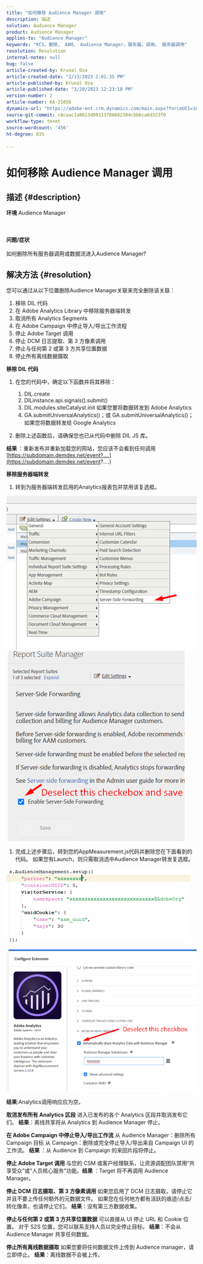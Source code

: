 ```yaml
---
title: "如何移除 Audience Manager 调用"
description: 描述
solution: Audience Manager
product: Audience Manager
applies-to: "Audience Manager"
keywords: "KCS，删除， AAM， Audience Manager，服务器，调用。 服务器调用"
resolution: Resolution
internal-notes: null
bug: false
article-created-by: Krunal Oza
article-created-date: "2/13/2023 2:01:35 PM"
article-published-by: Krunal Oza
article-published-date: "3/20/2023 12:23:18 PM"
version-number: 2
article-number: KA-21056
dynamics-url: "https://adobe-ent.crm.dynamics.com/main.aspx?forceUCI=1&pagetype=entityrecord&etn=knowledgearticle&id=7560afe7-a6ab-ed11-aad1-6045bd006793"
source-git-commit: c8caac1a0613d00113786682304cbbbca6d323f0
workflow-type: tm+mt
source-wordcount: '456'
ht-degree: 81%

---
```


# 如何移除 Audience Manager 调用

## 描述 {#description}

<b>环境</b>
Audience Manager
<br><br> <br><br><b>问题/症状</b><br><br>如何删除所有服务器调用或数据流进入Audience Manager?<br>

## 解决方法 {#resolution}


您可以通过从以下位置删除Audience Manager关联来完全删除该关联：

1. 移除 DIL 代码
2. 在 Adobe Analytics Library 中移除服务器端转发
3. 取消所有 Analytics Segments
4. 在 Adobe Campaign 中停止导入/导出工作流程
5. 停止 Adobe Target 调用
6. 停止 DCM 日志提取、第 3 方像素调用
7. 停止与任何第 2 或第 3 方共享位置数据
8. 停止所有离线数据摄取




<b>移除 DIL 代码</b>

1. 在您的代码中，确定以下函数并将其移除：

   1. DIL.create
   2. DILinstance.api.signals().submit()
   3. DIL.modules.siteCatalyst.init 如果您要将数据转发到 Adobe Analytics
   4. GA.submitUniversalAnalytics()；或 GA.submitUniversalAnalytics()；如果您将数据转发给 Google Analytics
2. 删除上述函数后，请确保您也已从代码中删除 DIL JS 库。


<b>结果 </b>：重新发布并重新加载您的网站，您应该不会看到任何调用[https://subdomain.demdex.net/event?....](https://subdomain.demdex.net/event?....)



<b>移除服务器端转发</b>

1. 转到为服务器端转发启用的Analytics报表包并禁用该复选框。


![](assets/8a6b5fd5-676c-ed11-9562-6045bd006239.png) ![](assets/8d6b5fd5-676c-ed11-9562-6045bd006239.png)

1. 完成上述步骤后，转到您的AppMeasurement.js代码并删除您在下面看到的代码。 如果您有Launch，则只需取消选中Audience Manager转发复选框。


![](assets/8c6b5fd5-676c-ed11-9562-6045bd006239.png)             ![](assets/8b6b5fd5-676c-ed11-9562-6045bd006239.png)

<b>结果</b>:Analytics调用响应应为空。

<b>取消发布所有 Analytics 区段</b>
进入已发布的各个 Analytics 区段并取消发布它们。
<b>结果</b>：离线共享将从 Analytics 到 Audience Manager 停止。

<b>在 Adobe Campaign 中停止导入/导出工作流</b>
从 Audience Manager：删除所有 Campaign 目标
从 Campaign：删除或完全停止导入/导出来自 Campaign UI 的工作流。
<b>结果 </b>：从 Audience 到 Campaign 的来回片段将停止。

<b>停止 Adobe Target 调用</b>
与您的 CSM 或客户经理联系，让资源调配团队禁用“共享受众”或“人员核心服务”功能。<b>结果 </b>：Target 将不再调用 Audience Manager。

<b>停止 DCM 日志摄取、第 3 方像素调用</b>
如果您启用了 DCM 日志摄取，请停止它并且不要上传任何额外的元数据文件。
如果您在任何地方都有活跃的痕迹/点击/转化像素，也请停止它们。
<b>结果</b>：没有第三方数据收集。

<b>停止与任何第 2 或第 3 方共享位置数据</b>
可以直接从 UI 停止 URL 和 Cookie 位置。
对于 S2S 位置，您可以联系支持人员以完全停止目标。
<b>结果</b>：不会从 Audience Manager 共享任何数据。

<b>停止所有离线数据摄取</b>
如果您要将任何数据文件上传到 Audience manager，请立即停止。
<b>结果</b>：离线数据不会被上传。
